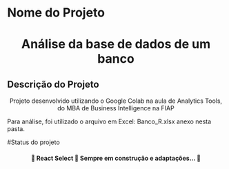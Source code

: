 # Nome do Projeto
<h1 align="center">Análise da base de dados de um banco</h1>

## Descrição do Projeto
<p align="center">Projeto desenvolvido utilizando o Google Colab na aula de Analytics Tools, do MBA de Business Intelligence na FIAP</p>

Para análise, foi utilizado o arquivo em Excel: Banco_R.xlsx anexo nesta pasta.

#Status do projeto
<h4 align="center"> 
	🚧  React Select 🚀 Sempre em construção e adaptações...  🚧
</h4>
